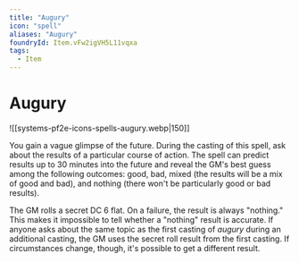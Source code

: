 ```yaml
---
title: "Augury"
icon: "spell"
aliases: "Augury"
foundryId: Item.vFw2igVH5L11vqxa
tags:
  - Item
---
```


# Augury
![[systems-pf2e-icons-spells-augury.webp|150]]

You gain a vague glimpse of the future. During the casting of this spell, ask about the results of a particular course of action. The spell can predict results up to 30 minutes into the future and reveal the GM's best guess among the following outcomes: good, bad, mixed (the results will be a mix of good and bad), and nothing (there won't be particularly good or bad results).

The GM rolls a secret DC 6 flat. On a failure, the result is always "nothing." This makes it impossible to tell whether a "nothing" result is accurate. If anyone asks about the same topic as the first casting of _augury_ during an additional casting, the GM uses the secret roll result from the first casting. If circumstances change, though, it's possible to get a different result.
